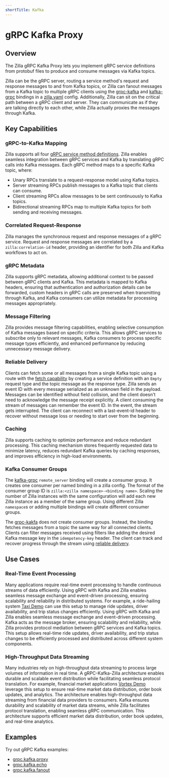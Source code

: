 ```yaml
---
shortTitle: Kafka
---
```


# gRPC Kafka Proxy

## Overview

The Zilla gRPC Kafka Proxy lets you implement gRPC service definitions from protobuf files to produce and consume messages via Kafka topics.

Zilla can be the gRPC server, routing a service method's request and response messages to and from Kafka topics, or Zilla can fanout messages from a Kafka topic to multiple gRPC clients using the [grpc-kafka](../../../reference/config/bindings/grpc-kafka/README.md) and [kafka-grpc](../../../reference/config/bindings/kafka-grpc/README.md) bindings in a [zilla.yaml](../../../reference/config/overview.md) config. Additionally, Zilla can sit on the critical path between a gRPC client and server. They can communicate as if they are talking directly to each other, while Zilla actually proxies the messages through Kafka.

## Key Capabilities

### gRPC-to-Kafka Mapping

Zilla supports all four [gRPC service method definitions](https://grpc.io/docs/what-is-grpc/core-concepts/#service-definition). Zilla enables seamless integration between gRPC services and Kafka by translating gRPC calls into Kafka messages. Each gRPC method maps to a specific Kafka topic, where:

- Unary RPCs translate to a request-response model using Kafka topics.
- Server streaming RPCs publish messages to a Kafka topic that clients can consume.
- Client streaming RPCs allow messages to be sent continuously to Kafka topics.
- Bidirectional streaming RPCs map to multiple Kafka topics for both sending and receiving messages.

### Correlated Request-Response

Zilla manages the synchronous request and response messages of a gRPC service. Request and response messages are correlated by a `zilla:correlation-id` header, providing an identifier for both Zilla and Kafka workflows to act on.

### gRPC Metadata

Zilla supports gRPC metadata, allowing additional context to be passed between gRPC clients and Kafka. This metadata is mapped to Kafka headers, ensuring that authentication and authorization details can be forwarded, custom headers in gRPC calls are preserved when transmitting through Kafka, and Kafka consumers can utilize metadata for processing messages appropriately.

### Message Filtering

Zilla provides message filtering capabilities, enabling selective consumption of Kafka messages based on specific criteria. This allows gRPC services to subscribe only to relevant messages, Kafka consumers to process specific message types efficiently, and enhanced performance by reducing unnecessary message delivery.

### Reliable Delivery

Clients can fetch some or all messages from a single Kafka topic using a route with the [fetch capability](../../../reference/config/bindings/grpc-kafka/README.md) by creating a service definition with an `Empty` request type and the topic message as the response type. Zilla sends an event ID with every message serialized as an unknown field in the payload. Messages can be identified without field collision, and the client doesn't need to acknowledge the message receipt explicitly. A client consuming the stream of messages can remember the event ID. In the event, the stream gets interrupted. The client can reconnect with a last-event-id header to recover without message loss or needing to start over from the beginning.

### Caching

Zilla supports caching to optimize performance and reduce redundant processing. This caching mechanism stores frequently requested data to minimize latency, reduces redundant Kafka queries by caching responses, and improves efficiency in high-load environments.

### Kafka Consumer Groups

The [kafka-grpc](../../../reference/config/bindings/kafka-grpc/README.md) `remote_server` binding will create a consumer group. It creates one consumer per named binding in a zilla config. The format of the consumer group ID is `zilla:<zilla namespace>-<binding name>`. Scaling the number of Zilla instances with the same configuration will add each new Zilla instance as a member of the same group. Using different Zilla `namespace`s or adding multiple bindings will create different consumer groups.

The [grpc-kakfa](../../../reference/config/bindings/grpc-kafka/README.md) does not create consumer groups. Instead, the binding fetches messages from a topic the same way for all connected clients. Clients can filter messages received using filters like adding the desired Kafka message key in the `idempotency-key` header. The client can track and recover progress through the stream using [reliable delivery](#reliable-delivery).


## Use Cases

### Real-Time Event Processing

Many applications require real-time event processing to handle continuous streams of data efficiently. Using gRPC with Kafka and Zilla enables seamless message exchange and event-driven processing, ensuring scalability and reliability in distributed systems. For example, a ride-hailing system [Taxi Demo](https://github.com/aklivity/zilla-demos/tree/main/taxi) can use this setup to manage ride updates, driver availability, and trip status changes efficiently. Using gRPC with Kafka and Zilla enables seamless message exchange and event-driven processing. Kafka acts as the message broker, ensuring scalability and reliability, while Zilla provides protocol mediation between gRPC services and Kafka topics. This setup allows real-time ride updates, driver availability, and trip status changes to be efficiently processed and distributed across different system components.

### High-Throughput Data Streaming

Many industries rely on high-throughput data streaming to process large volumes of information in real time. A gRPC-Kafka-Zilla architecture enables durable and scalable event distribution while facilitating seamless protocol translation. For example, financial market applications [Vortex Demo](https://github.com/aklivity/zilla-demos/tree/main/taxi) leverage this setup to ensure real-time market data distribution, order book updates, and analytics. The architecture enables high-throughput data streaming from financial data providers to consumers. Kafka ensures durability and scalability of market data streams, while Zilla facilitates protocol translation, enabling seamless gRPC communication. This architecture supports efficient market data distribution, order book updates, and real-time analytics.

## Examples

Try out gRPC Kafka examples:

- [grpc.kafka.proxy](https://github.com/aklivity/zilla-examples/tree/main/grpc.kafka.proxy)
- [grpc.kafka.echo](https://github.com/aklivity/zilla-examples/tree/main/grpc.kafka.echo)
- [grpc.kafka.fanout](https://github.com/aklivity/zilla-examples/tree/main/grpc.kafka.fanout)

